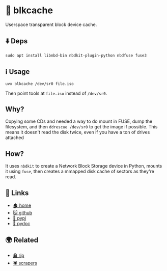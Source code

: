 # 🧊 blkcache

Userspace transparent block device cache.

## ⬇️ Deps

```
sudo apt install libnbd-bin nbdkit-plugin-python nbdfuse fuse3
```

## ℹ️ Usage

```
uvx blkcache /dev/sr0 file.iso
```

Then point tools at `file.iso` instead of `/dev/sr0`.

## Why?

Copying some CDs and needed a way to do mount in FUSE, dump the filesystem, and
then `ddrescue /dev/sr0` to get the image if possible. This means it doesn't
read the disk twice, even if you have a ton of drives attached

## How?

It uses `nbdkit` to create a Network Block Storage device in Python, mounts it
using `fuse`, then creates a mmapped disk cache of sectors as they're read.

## 🔗 Links

* [🏠 home](https://bitplane.net/dev/python/blkcache)
* [🐱 github](https://github.com/bitplane/blkcache)
* [🐍 pypi](https://pypi.org/project/blkcache)
* [📖 pydoc](https://bitplane.net/dev/python/blkcache/pydoc)

## 🌍 Related

* [🪦 rip](https://github.com/bitplane/rip)
* [🕷️ scrapers](https://bitplane.net/dev/python/scrapers)

